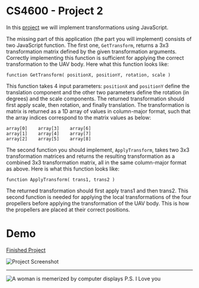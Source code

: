 # CS4600 - Project 2
In this [project](https://graphics.cs.utah.edu/courses/cs4600/fall2023/?prj=2) we will implement transformations using JavaScript.

The missing part of this application (the part you will implement) consists of two JavaScript function. The first one, `GetTransform`, returns a 3x3 transformation matrix defined by the given transformation arguments. Correctly implementing this function is sufficient for applying the correct transformation to the UAV body. Here what this function looks like:

`function GetTransform( positionX, positionY, rotation, scale )`

This function takes 4 input parameters: `positionX` and `positionY` define the translation component and the other two parameters define the rotation (in degrees) and the scale components. The returned transformation should first apply scale, then rotation, and finally translation. The transformation is matrix is returned as a 1D array of values in column-major format, such that the array indices correspond to the matrix values as below:
```
array[0] 	array[3] 	array[6]
array[1] 	array[4] 	array[7]
array[2] 	array[5] 	array[8]
```

The second function you should implement, `ApplyTransform`, takes two 3x3 transformation matrices and returns the resulting transformation as a combined 3x3 transformation matrix, all in the same column-major format as above. Here is what this function looks like:

`function ApplyTransform( trans1, trans2 )`

The returned transformation should first apply trans1 and then trans2. This second function is needed for applying the local transformations of the four propellers before applying the transformation of the UAV body. This is how the propellers are placed at their correct positions.

# Demo
[Finished Project](https://cs4600.irlqt.me/project_2/)

![Project Screenshot](https://cs4600.irlqt.me/project_2/screenshot.jpg "Project 2 Screenshot")

-----

![A woman is memerized by computer displays](https://cs4600.irlqt.me/project_2/saint.jpg "Patron Saint of this Repository")
P.S. I Love you
